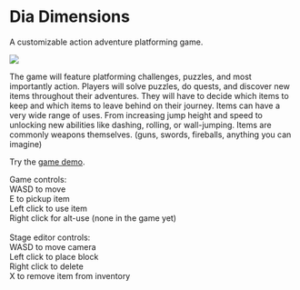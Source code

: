 # Dia Dimensions
A customizable action adventure platforming game.

<img src='http://i.imgur.com/e9YL7H7.png'>

The game will feature platforming challenges, puzzles, and most importantly action. Players will solve puzzles, do quests, and discover new items throughout their adventures. They will have to decide which items to keep and which items to leave behind on their journey. Items can have a very wide range of uses. From increasing jump height and speed to unlocking new abilities like dashing, rolling, or wall-jumping. Items are commonly weapons themselves. (guns, swords, fireballs, anything you can imagine)

Try the <a href='http://war.pvpzone.org/dia.zip'>game demo</a>.

Game controls:<br>
WASD to move<br>
E to pickup item<br>
Left click to use item<br>
Right click for alt-use (none in the game yet)<br>
<br>
Stage editor controls:<br>
WASD to move camera<br>
Left click to place block<br>
Right click to delete<br>
X to remove item from inventory<br>
